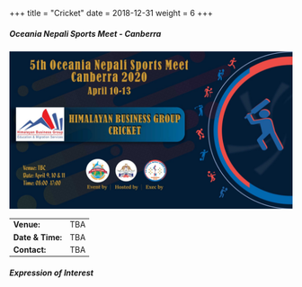 +++
title = "Cricket"
date = 2018-12-31
weight = 6
+++

<div class="row">
<div class="col-md-5">

##### **Oceania Nepali Sports Meet - Canberra**

<img class="img-thumbnail" src="./cricket.jpg" alt="Cricket">

<table class="table table-responsive">
<tbody>
<tr>
<td><b>Venue:</b></td>
<td>
TBA
</td>
</tr>
<tr>
<td><b>Date & Time:</b></td>
<td>TBA</td>
</tr>
<td><b>Contact:</b></td>
<td>TBA</td>
</tr>
</tbody>
</table>
</div>

<div class="col-md-7">

##### **Expression of Interest**
<script type="text/javascript" src="https://form.jotform.com/jsform/203383630737860"></script>
</div>

</div>

<br><br>